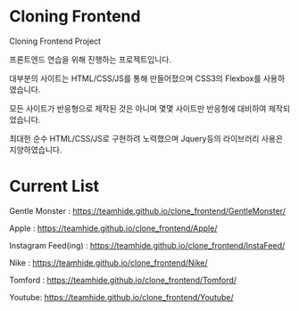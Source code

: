 # Cloning Frontend
Cloning Frontend Project

프론트엔드 연습을 위해 진행하는 프로젝트입니다.

대부분의 사이트는 HTML/CSS/JS를 통해 만들어졌으며 CSS3의 Flexbox를 사용하였습니다.

모든 사이트가 반응형으로 제작된 것은 아니며 몇몇 사이트만 반응형에 대비하여 제작되었습니다.

최대한 순수 HTML/CSS/JS로 구현하려 노력했으며 Jquery등의 라이브러리 사용은 지양하였습니다.

# Current List

Gentle Monster : https://teamhide.github.io/clone_frontend/GentleMonster/

Apple : https://teamhide.github.io/clone_frontend/Apple/

Instagram Feed(ing) : https://teamhide.github.io/clone_frontend/InstaFeed/

Nike : https://teamhide.github.io/clone_frontend/Nike/

Tomford : https://teamhide.github.io/clone_frontend/Tomford/

Youtube: https://teamhide.github.io/clone_frontend/Youtube/
